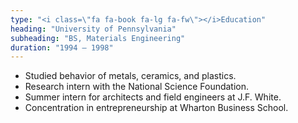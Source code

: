 ```yaml
---
type: "<i class=\"fa fa-book fa-lg fa-fw\"></i>Education"
heading: "University of Pennsylvania"
subheading: "BS, Materials Engineering"
duration: "1994 – 1998"
---
```


* Studied behavior of metals, ceramics, and plastics.
* Research intern with the National Science Foundation.
* Summer intern for architects and field engineers at J.F. White.
* Concentration in entrepreneurship at Wharton Business School.